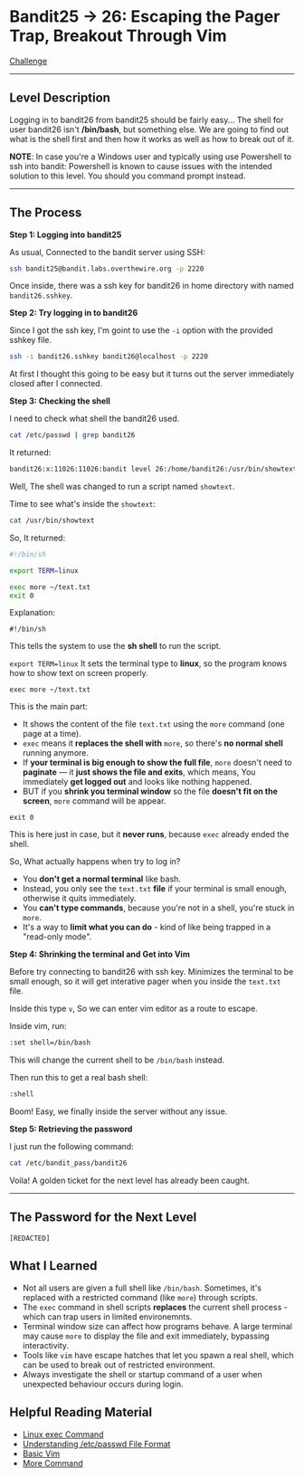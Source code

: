 # Bandit25 → 26: Escaping the Pager Trap, Breakout Through Vim

[Challenge](https://overthewire.org/wargames/bandit/bandit26.html)

---

## Level Description

Logging in to bandit26 from bandit25 should be fairly easy... The shell for user bandit26 isn't **/bin/bash**, but something else. We are going to find out what is the shell first and then how it works as well as how to break out of it.

**NOTE**: In case you're a Windows user and typically using use Powershell to ssh into bandit: Powershell is known to cause issues with the intended solution to this level. You should you command prompt instead.

---

## The Process

**Step 1: Logging into bandit25**

As usual, Connected to the bandit server using SSH:

```bash
ssh bandit25@bandit.labs.overthewire.org -p 2220
```

Once inside, there was a ssh key for bandit26 in home directory with named `bandit26.sshkey`.

**Step 2: Try logging in to bandit26**

Since I got the ssh key, I'm goint to use the `-i` option with the provided sshkey file.

```bash
ssh -i bandit26.sshkey bandit26@localhost -p 2220
```

At first I thought this going to be easy but it turns out the server immediately closed after I connected.

**Step 3: Checking the shell**

I need to check what shell the bandit26 used.

```bash
cat /etc/passwd | grep bandit26
```

It returned:

```bash
bandit26:x:11026:11026:bandit level 26:/home/bandit26:/usr/bin/showtext
```

Well, The shell was changed to run a script named `showtext`.

Time to see what's inside the `showtext`:

```bash
cat /usr/bin/showtext
```

So, It returned:

```bash
#!/bin/sh

export TERM=linux

exec more ~/text.txt
exit 0
```

Explanation:

`#!/bin/sh`

This tells the system to use the **sh shell** to run the script.

`export TERM=linux`
It sets the terminal type to **linux**, so the program knows how to show text on screen properly.

`exec more ~/text.txt`

This is the main part:

- It shows the content of the file `text.txt` using the `more` command (one page at a time).
- `exec` means it **replaces the shell with** `more`, so there's **no normal shell** running anymore.
- If **your terminal is big enough to show the full file**, `more` doesn't need to **paginate** — it **just shows the file and exits**, which means, You immediately **get logged out** and looks like nothing happened.
- BUT if you **shrink you terminal window** so the file **doesn't fit on the screen**, `more` command will be appear.

`exit 0`

This is here just in case, but it **never runs**, because `exec` already ended the shell.

So, What actually happens when try to log in?

- You **don't get a normal terminal** like bash.
- Instead, you only see the `text.txt` **file** if your terminal is small enough, otherwise it quits immediately.
- You **can't type commands**, because you're not in a shell, you're stuck in `more`.
- It's a way to **limit what you can do** - kind of like being trapped in a "read-only mode".

**Step 4: Shrinking the terminal and Get into Vim**

Before try connecting to bandit26 with ssh key. Minimizes the terminal to be small enough, so it will get interative pager when you inside the `text.txt` file.

Inside this type `v`, So we can enter vim editor as a route to escape.
 
Inside vim, run: 

```bash
:set shell=/bin/bash
```

This will change the current shell to be `/bin/bash` instead.

Then run this to get a real bash shell:

```bash
:shell
```

Boom! Easy, we finally inside the server without any issue.

**Step 5: Retrieving the password**

I just run the following command:

```bash
cat /etc/bandit_pass/bandit26
```

Voila! A golden ticket for the next level has already been caught.

---

## The Password for the Next Level

`[REDACTED]`

## What I Learned

- Not all users are given a full shell like `/bin/bash`. Sometimes, it's replaced with a restricted command (like `more`) through scripts.
- The `exec` command in shell scripts **replaces** the current shell process - which can trap users in limited environemnts.
- Terminal window size can affect how programs behave. A large terminal may cause `more` to display the file and exit immediately, bypassing interactivity.
- Tools like `vim` have escape hatches that let you spawn a real shell, which can be used to break out of restricted environment.
- Always investigate the shell or startup command of a user when unexpected behaviour occurs during login.

## Helpful Reading Material

- [Linux exec Command](https://phoenixnap.com/kb/linux-exec#:~:text=The%20Linux%20exec%20command%20executes,different%20behaviors%20and%20use%20cases.)
- [Understanding /etc/passwd File Format](https://www.cyberciti.biz/faq/understanding-etcpasswd-file-format/)
- [Basic Vim](https://www.computerhope.com/unix/vim.htm)
- [More Command](https://www.tutorialspoint.com/unix_commands/more.htm)


   
